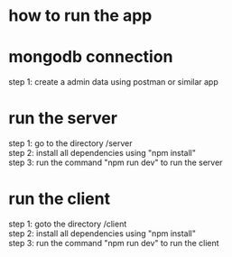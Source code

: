 # how to run the app

# mongodb connection
step 1: create a admin data using postman or similar app<br>


# run the server
step 1: go to the directory /server <br>
step 2: install all dependencies using "npm install" <br>
step 3: run the command "npm run dev" to run the server  <br>


# run the client
step 1: goto the directory /client <br>
step 2: install all dependencies using "npm install"<br>
step 3: run the command  "npm run dev" to run the client<br>